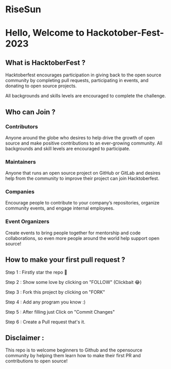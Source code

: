 # RiseSun

# Hello, Welcome to Hackotober-Fest-2023

## What is HacktoberFest ?
Hacktoberfest encourages participation in giving back to the open source community by completing pull requests, participating in events, and donating to open source projects.

All backgrounds and skills levels are encouraged to complete the challenge.

## Who can Join ?

### Contributors
Anyone around the globe who desires to help drive the growth of open source and make positive contributions to an ever-growing community. All backgrounds and skill levels are encouraged to participate.

### Maintainers
Anyone that runs an open source project on GitHub or GitLab and desires help from the community to improve their project can join Hacktoberfest.

### Companies 
Encourage people to contribute to your company’s repositories, organize community events, and engage internal employees.

### Event Organizers
Create events to bring people together for mentorship and code collaborations, so even more people around the world help support open source!

## How to make your first pull request ?
Step 1 : Firstly star the repo 🌟

Step 2 : Show some love by clicking on "FOLLOW" (Clickbait 😂)

Step 3 : Fork this project by clicking on "FORK"

Step 4 : Add any program you know :)

Step 5 : After filling just Click on "Commit Changes"

Step 6 : Create a Pull request that's it.

## Disclaimer : 
This repo is to welcome beginners to Github and the opensource community by helping them learn how to make their first PR and contributions to open source!
